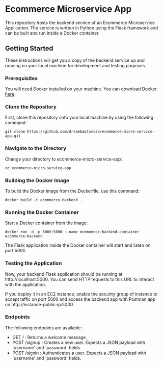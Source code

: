# Ecommerce Microservice App

This repository hosts the backend service of an Ecommerce Microservice Application. The service is written in Python using the Flask framework and can be built and run inside a Docker container.

## Getting Started

These instructions will get you a copy of the backend service up and running on your local machine for development and testing purposes.

### Prerequisites

You will need Docker installed on your machine. You can download Docker [here](https://www.docker.com/get-started).

### Clone the Repository

First, clone this repository onto your local machine by using the following command:

```
git clone https://github.com/drsambaotavise/ecommerce-micro-service-app.git
```

### Navigate to the Directory
Change your directory to ecommerce-micro-service-app:

```
cd ecommerce-micro-service-app
```

### Building the Docker Image
To build the Docker image from the Dockerfile, use this command:

```
docker build -t ecommerce-backend .
```

### Running the Docker Container
Start a Docker container from the image:

```
docker run -d -p 5000:5000 --name ecommerce-backend-container ecommerce-backend
```

The Flask application inside the Docker container will start and listen on port 5000.

### Testing the Application
Now, your backend Flask application should be running at http://localhost:5000. You can send HTTP requests to this URL to interact with the application.

If you deploy it in an EC2 instance, enable the security group of instance to accept taffic on port 5000 and access the
backend app with Postman app on http://instance-public-ip:5000.

### Endpoints
The following endpoints are available:

- GET / : Returns a welcome message.
- POST /signup : Creates a new user. Expects a JSON payload with 'username' and 'password' fields.
- POST /signin : Authenticates a user. Expects a JSON payload with 'username' and 'password' fields.
